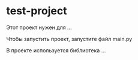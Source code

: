 # test-project

Этот проект нужен для ...

Чтобы запустить проект, запустите файл main.py

В проекте используется библиотека ...

